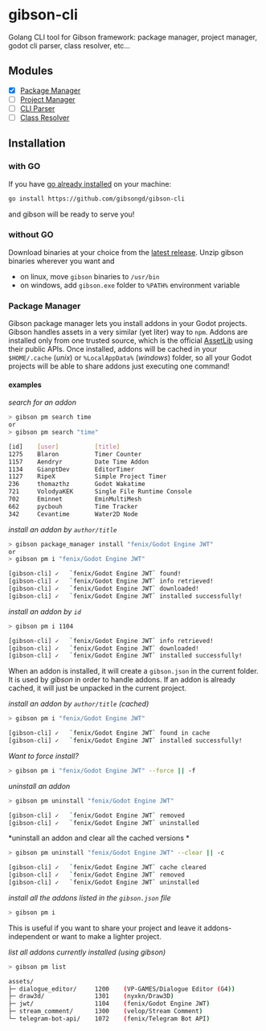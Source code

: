 # gibson-cli
Golang CLI tool for Gibson framework: package manager, project manager, godot cli parser, class resolver, etc...

## Modules
- [x] [Package Manager](#package-manager)  
- [ ] [Project Manager]()  
- [ ] [CLI Parser]()  
- [ ] [Class Resolver]()  

## Installation
### with GO
If you have [go already installed](https://go.dev/doc/install) on your machine:
```bash
go install https://github.com/gibsongd/gibson-cli
```
and gibson will be ready to serve you!

### without GO
Download binaries at your choice from the [latest release](https://github.com/gibsongd/gibson-cli/releases).
Unzip gibson binaries wherever you want and
- on linux, move `gibson` binaries to `/usr/bin`
- on windows, add `gibson.exe` folder to `%PATH%` environment variable

### Package Manager
Gibson package manager lets you install addons in your Godot projects.
Gibson handles assets in a very similar (yet liter) way to `npm`.
Addons are installed only from one trusted source, which is the official [AssetLib](https://godotengine.org/asset-library/asset) using their public APIs.
Once installed, addons will be cached in your `$HOME/.cache` (*unix*) or `%LocalAppData%` (*windows*) folder, so all your Godot projects will be able to share addons just executing one command!

#### examples

*search for an addon*
```bash
> gibson pm search time
or
> gibson pm search "time"

[id]    [user]          [title]
1275    Blaron          Timer Counter
1157    Aendryr         Date Time Addon
1134    GianptDev       EditorTimer
1127    RipeX           Simple Project Timer
236     thomazthz       Godot Wakatime
721     VolodyaKEK      Single File Runtime Console
702     Eminnet         EminMultiMesh
662     pycbouh         Time Tracker
342     Cevantime       Water2D Node
```

*install an addon by `author/title`*
```bash
> gibson package_manager install "fenix/Godot Engine JWT"
or
> gibson pm i "fenix/Godot Engine JWT"

[gibson-cli] ✓   `fenix/Godot Engine JWT` found!
[gibson-cli] ✓   `fenix/Godot Engine JWT` info retrieved!
[gibson-cli] ✓   `fenix/Godot Engine JWT` downloaded!
[gibson-cli] ✓   `fenix/Godot Engine JWT` installed successfully!

```

*install an addon by `id`*
```bash
> gibson pm i 1104

[gibson-cli] ✓   `fenix/Godot Engine JWT` info retrieved!
[gibson-cli] ✓   `fenix/Godot Engine JWT` downloaded!
[gibson-cli] ✓   `fenix/Godot Engine JWT` installed successfully!
```

When an addon is installed, it will create a `gibson.json` in the current folder.
It is used by *gibson* in order to handle addons.
If an addon is already cached, it will just be unpacked in the current project.

*install an addon by `author/title` (cached)*
```bash
> gibson pm i "fenix/Godot Engine JWT"

[gibson-cli] ✓   `fenix/Godot Engine JWT` found in cache
[gibson-cli] ✓   `fenix/Godot Engine JWT` installed successfully!
```

*Want to force install?*
```bash
> gibson pm i "fenix/Godot Engine JWT" --force || -f
```

*uninstall an addon*
```bash
> gibson pm uninstall "fenix/Godot Engine JWT"

[gibson-cli] ✓   `fenix/Godot Engine JWT` removed
[gibson-cli] ✓   `fenix/Godot Engine JWT` uninstalled
```

*uninstall an addon and clear all the cached versions *
```bash
> gibson pm uninstall "fenix/Godot Engine JWT" --clear || -c

[gibson-cli] ✓   `fenix/Godot Engine JWT` cache cleared
[gibson-cli] ✓   `fenix/Godot Engine JWT` removed
[gibson-cli] ✓   `fenix/Godot Engine JWT` uninstalled
```

*install all the addons listed in the `gibson.json` file*
```bash
> gibson pm i
```
This is useful if you want to share your project and leave it addons-independent or want to make a lighter project.

*list all addons currently installed (using gibson)*
```bash
> gibson pm list

assets/
├─ dialogue_editor/     1200    (VP-GAMES/Dialogue Editor (G4))
├─ draw3d/              1301    (nyxkn/Draw3D)
├─ jwt/                 1104    (fenix/Godot Engine JWT)
├─ stream_comment/      1300    (velop/Stream Comment)
└─ telegram-bot-api/    1072    (fenix/Telegram Bot API)
```
